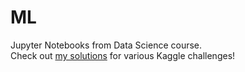 # ML
Jupyter Notebooks from Data Science course.  
Check out [my solutions](https://github.com/martishin/kaggle-solutions) for various Kaggle challenges!
